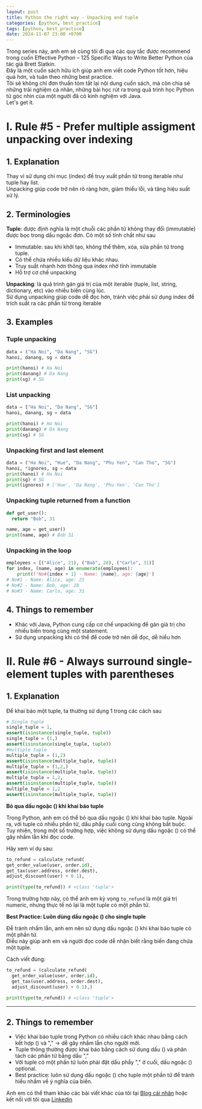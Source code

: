 ```yaml
---
layout: post
title: Python the right way - Unpacking and tuple
categories: [python, best_practice]
tags: [python, best_practice]
date: 2024-11-07 23:00 +0700
---
```


Trong series này, anh em sẽ cùng tôi đi qua các quy tắc được recommend trong cuốn Effective Python – 125 Specific Ways to Write Better Python của tác giả Brett Slatkin.\
Đây là một cuốn sách hữu ích giúp anh em viết code Python tốt hơn, hiệu quả hơn, và tuân theo những best practice.\
Tôi sẽ không chỉ đơn thuần tóm tắt lại nội dung cuốn sách, mà còn chia sẻ những trải nghiệm cá nhân, những bài học rút ra trong quá trình học Python từ góc nhìn của một người đã có kinh nghiệm với Java.\
Let's get it.

# I. Rule #5 - Prefer multiple assigment unpacking over indexing
## 1. Explanation
Thay vì sử dụng chỉ mục (index) để truy xuất phần tử trong iterable như tuple hay list.\
Unpacking giúp code trở nên rõ ràng hơn, giảm thiểu lỗi, và tăng hiệu suất xử lý.

## 2. Terminologies
**Tuple**: được định nghĩa là một chuỗi các phần tử không thay đổi (immutable) được bọc trong dấu ngoặc đơn. Có một số tính chất như sau
- Immutable: sau khi khởi tạo, không thể thêm, xóa, sửa phần tử trong tuple.
- Có thể chứa nhiều kiểu dữ liệu khác nhau.
- Truy suất nhanh hơn thông qua index nhờ tính immutable
- Hỗ trợ cơ chế unpacking

**Unpacking**: là quá trình gán giá trị của một iterable (tuple, list, string, dictionary, etc) vào nhiều biến cùng lúc.\
Sử dụng unpacking giúp code dễ đọc hơn, tránh việc phải sử dụng index để trích suất ra các phần từ trong iterable

## 3. Examples
### Tuple unpacking
```python
data = ("Ha Noi", "Da Nang", "SG")
hanoi, danang, sg = data

print(hanoi) # Ha Noi
print(danang) # Da Nang
print(sg) # SG
```

### List unpacking
```python
data = ["Ha Noi", "Da Nang", "SG"]
hanoi, danang, sg = data

print(hanoi) # Ha Noi
print(danang) # Da Nang
print(sg) # SG
```

### Unpacking first and last element
```python
data = ("Ha Noi", "Hue", "Da Nang", "Phu Yen", "Can Tho", "SG")
hanoi, *ignores, sg = data
print(hanoi) # Ha Noi
print(sg) # SG
print(ignores) # ['Hue', 'Da Nang', 'Phu Yen', 'Can Tho']

```

### Unpacking tuple returned from a function
```python
def get_user():
  return "Bob", 31

name, age = get_user()
print(name, age) # Bob 31
```

### Unpacking in the loop
```python
employees = [("Alice", 21), ("Bob", 28), ("Carlo", 31)]
for index, (name, age) in enumerate(employees):
    print(f'No#{index + 1} - Name: {name}, age: {age}')
# No#1 - Name: Alice, age: 21
# No#2 - Name: Bob, age: 28
# No#3 - Name: Carlo, age: 31
```


## 4. Things to remember
- Khác với Java, Python cung cấp cơ chế unpacking để gán giá trị cho nhiều biến trong cùng một statement.
- Sử dụng unpacking khi có thể để code trở nên dễ đọc, dễ hiểu hơn

# II. Rule #6 - Always surround single-element tuples with parentheses
## 1. Explanation
Để khai báo một tuple, ta thường sử dụng 1 trong các cách sau
```python
# Single tuple
single_tuple = 1,
assert(isinstance(single_tuple, tuple))
single_tuple = (1,)
assert(isinstance(single_tuple, tuple))
#multiple tuple
multiple_tuple = (1,2)
assert(isinstance(multiple_tuple, tuple))
multiple_tuple = (1,2,)
assert(isinstance(multiple_tuple, tuple))
multiple_tuple = 1,2,
assert(isinstance(multiple_tuple, tuple))
multiple_tuple = 1,2
assert(isinstance(multiple_tuple, tuple))
```
**Bỏ qua dấu ngoặc () khi khai báo tuple**

Trong Python, anh em có thể bỏ qua dấu ngoặc () khi khai báo tuple. Ngoài ra, với tuple có nhiều phần tử, dấu phẩy cuối cùng cũng không bắt buộc.\
Tuy nhiên, trong một số trường hợp, việc không sử dụng dấu ngoặc () có thể gây nhầm lẫn khi đọc code.

Hãy xem ví dụ sau:
```python
to_refund = calculate_refund(
get_order_value(user, order.id),
get_tax(user.address, order.dest),
adjust_discount(user) + 0.1),

print(type(to_refund)) # <class 'tuple'>
```
Trong trường hợp này, có thể anh em kỳ vọng `to_refund` là một giá trị numeric, nhưng thực tế nó lại là một tuple có một phần tử.

**Best Practice: Luôn dùng dấu ngoặc () cho single tuple**

Để tránh nhầm lẫn, anh em nên sử dụng dấu ngoặc () khi khai báo tuple có một phần tử.\
Điều này giúp anh em và người đọc code dễ nhận biết rằng biến đang chứa một tuple.

Cách viết đúng:
```python
to_refund = (calculate_refund(
  get_order_value(user, order.id),
  get_tax(user.address, order.dest),
  adjust_discount(user) + 0.1),)

print(type(to_refund)) # <class 'tuple'>
```
-----

## 2. Things to remember
- Việc khai báo tuple trong Python có nhiều cách khác nhau bằng cách kết hợp () và "," -> dễ gây nhầm lẫn cho người mới.
- Tuple thông thường được khai báo bằng cách sử dụng dấu () và phân tách các phần tử bằng dấu ","
- Với tuple có một phần tử luôn phải đặt dấu phẩy "," ở cuối, dấu ngoặc () optional.
- Best practice: luôn sử dụng dấu ngoặc () cho tuple một phần tử để tránh hiểu nhầm về ý nghĩa của biến.

Anh em có thể tham khảo các bài viết khác của tôi tại [Blog cái nhân](https://nguyentaijs.github.io/) hoặc kết nối với
tôi qua [Linkedin](https://www.linkedin.com/in/nguyentaijs)
